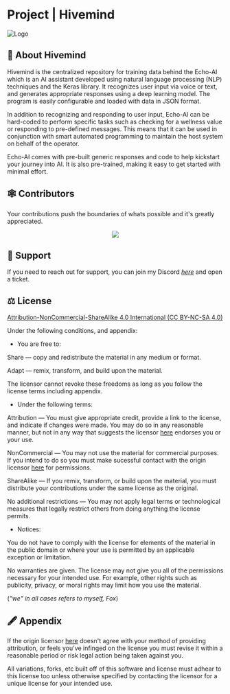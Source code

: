 # Project | Hivemind

![Logo](https://media.discordapp.net/attachments/1053895661629751397/1078449255481610280/base_rebuilt_hq_profile_rounded.png?width=425&height=425)

## 🚀 About Hivemind

Hivemind is the centralized repository for training data behind the Echo-AI which is an AI assistant developed using natural language processing (NLP) techniques and the Keras library. It recognizes user input via voice or text, and generates appropriate responses using a deep learning model. The program is easily configurable and loaded with data in JSON format.

In addition to recognizing and responding to user input, Echo-AI can be hard-coded to perform specific tasks such as checking for a wellness value or responding to pre-defined messages. This means that it can be used in conjunction with smart automated programming to maintain the host system on behalf of the operator.

Echo-AI comes with pre-built generic responses and code to help kickstart your journey into AI. It is also pre-trained, making it easy to get started with minimal effort.

## 🕸 Contributors

Your contributions push the boundaries of whats possible and it's greatly appreciated.
<br>
<a href="https://github.com/FoxdenGroup/Hivemind/graphs/contributors">
<p align="center">
  <img src="https://contrib.rocks/image?repo=FoxdenGroup/Hivemind" />
  </p>
</a>

## 📱 Support

If you need to reach out for support, you can join my Discord [*here*](https://discord.gg/H4CjUqHm3Q) and open a ticket.

## ⚖ License

[Attribution-NonCommercial-ShareAlike 4.0 International (CC BY-NC-SA 4.0)](https://creativecommons.org/licenses/by-nc-sa/4.0/)

Under the following conditions, and appendix:

- You are free to:

Share — copy and redistribute the material in any medium or format.

Adapt — remix, transform, and build upon the material.

The licensor cannot revoke these freedoms as long as you follow the license terms including appendix.

- Under the following terms:

Attribution — You must give appropriate credit, provide a link to the license, and indicate if changes were made. You may do so in any reasonable manner, but not in any way that suggests the licensor [here](https://www.github.com/FoxIDK/) endorses you or your use.

NonCommercial — You may not use the material for commercial purposes. If you intend to do so you must make sucessful contact with the origin licensor [here](https://www.github.com/FoxIDK/) for permissions.

ShareAlike — If you remix, transform, or build upon the material, you must distribute your contributions under the same license as the original.

No additional restrictions — You may not apply legal terms or technological measures that legally restrict others from doing anything the license permits.

- Notices:

You do not have to comply with the license for elements of the material in the public domain or where your use is permitted by an applicable exception or limitation.

No warranties are given. The license may not give you all of the permissions necessary for your intended use. For example, other rights such as publicity, privacy, or moral rights may limit how you use the material.

(_"we" in all cases refers to myself, Fox_)

## 🖋 Appendix

If the origin licensor [here](https://www.github.com/FoxIDK/) doesn't agree with your method of providing attribution, or feels you've infinged on the license you must revise it within a reasonable period or risk legal action being taken against you.

All variations, forks, etc built off of this software and license must adhear to this license too unless otherwise specified by contacting the licensor for a unique license for your intended use.